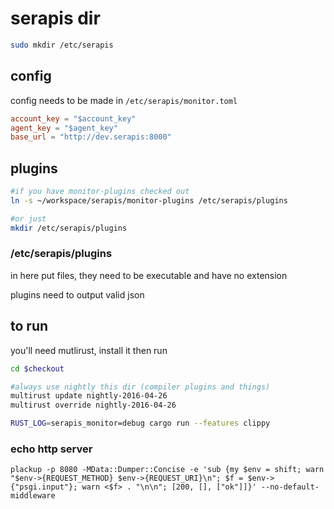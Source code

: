 # serapis dir
```bash
sudo mkdir /etc/serapis
```

## config
config needs to be made in `/etc/serapis/monitor.toml`

```toml
account_key = "$account_key"
agent_key = "$agent_key"
base_url = "http://dev.serapis:8000"
```

## plugins

```bash
#if you have monitor-plugins checked out
ln -s ~/workspace/serapis/monitor-plugins /etc/serapis/plugins

#or just
mkdir /etc/serapis/plugins
```

### /etc/serapis/plugins

in here put files, they need to be executable and have no extension

plugins need to output valid json

## to run

you'll need mutlirust, install it then run

```bash
cd $checkout

#always use nightly this dir (compiler plugins and things)
multirust update nightly-2016-04-26
multirust override nightly-2016-04-26

RUST_LOG=serapis_monitor=debug cargo run --features clippy
```

### echo http server

`plackup -p 8080 -MData::Dumper::Concise -e 'sub {my $env = shift; warn "$env->{REQUEST_METHOD} $env->{REQUEST_URI}\n"; $f = $env->{"psgi.input"}; warn <$f> . "\n\n"; [200, [], ["ok"]]}' --no-default-middleware`

